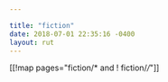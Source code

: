 ```yaml
---

title: "fiction"
date: 2018-07-01 22:35:16 -0400
layout: rut
---
```


[[!map pages="fiction/* and ! fiction/*/*"]]
